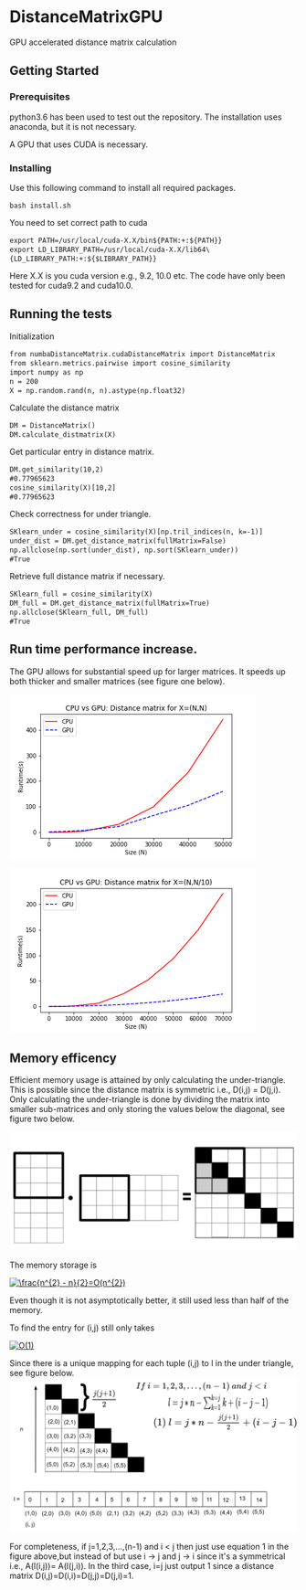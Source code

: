 # DistanceMatrixGPU
GPU accelerated distance matrix calculation

## Getting Started

### Prerequisites

python3.6 has been used to test out the repository. The installation uses anaconda, but it is not necessary.

A GPU that uses CUDA is necessary.


### Installing

Use this following command to install all required packages.

```
bash install.sh
```

You need to set correct path to cuda

```
export PATH=/usr/local/cuda-X.X/bin${PATH:+:${PATH}}
export LD_LIBRARY_PATH=/usr/local/cuda-X.X/lib64\{LD_LIBRARY_PATH:+:${$LIBRARY_PATH}}
```

Here X.X is you cuda version e.g., 9.2, 10.0 etc. The code have only been tested for cuda9.2 and cuda10.0. 


## Running the tests

Initialization
```
from numbaDistanceMatrix.cudaDistanceMatrix import DistanceMatrix
from sklearn.metrics.pairwise import cosine_similarity
import numpy as np
n = 200
X = np.random.rand(n, n).astype(np.float32)
```
Calculate the distance matrix

```
DM = DistanceMatrix()
DM.calculate_distmatrix(X)
```

Get particular entry in distance matrix.

```
DM.get_similarity(10,2)
#0.77965623
cosine_similarity(X)[10,2]
#0.77965623
```

Check correctness for under triangle.
```
SKlearn_under = cosine_similarity(X)[np.tril_indices(n, k=-1)]
under_dist = DM.get_distance_matrix(fullMatrix=False)
np.allclose(np.sort(under_dist), np.sort(SKlearn_under))
#True
```
Retrieve full distance matrix if necessary.
```
SKlearn_full = cosine_similarity(X)
DM_full = DM.get_distance_matrix(fullMatrix=True)
np.allclose(SKlearn_full, DM_full)
#True
```



## Run time performance increase.

The GPU allows for substantial speed up for larger matrices. It speeds up both thicker and smaller matrices (see figure one below).


![alt text](/images/GPUNN.png)

![alt text](/images/GPUNN10.png)


## Memory efficency

Efficient memory usage is attained by only calculating the under-triangle. This is possible since the distance matrix is symmetric i.e., D(i,j) = D(j,i). Only calculating the under-triangle is done by dividing the matrix into smaller sub-matrices and only storing the values below the diagonal, see figure two below. 


![alt text](/images/subDot.png)

The memory storage is

<a href="https://www.codecogs.com/eqnedit.php?latex=\frac{n^{2}&space;-&space;n}{2}=O(n^{2})" target="_blank"><img src="https://latex.codecogs.com/gif.latex?\frac{n^{2}&space;-&space;n}{2}=O(n^{2})" title="\frac{n^{2} - n}{2}=O(n^{2})" /></a>

Even though it is not asymptotically better, it still used less than half of the memory.

To find the entry for (i,j) still only takes

<a href="https://www.codecogs.com/eqnedit.php?latex=O(1)" target="_blank"><img src="https://latex.codecogs.com/gif.latex?O(1)" title="O(1)" /></a>

Since there is a unique mapping for each tuple (i,j) to l in the under triangle, see figure below.
![alt text](/images/mapping.png)

For completeness, if j=1,2,3,...,(n-1) and i < j then just use equation 1 in the figure above,but instead of but use i -> j and j -> i since it's a symmetrical i.e., A(l(i,j))= A(l(j,i)).
In the third case, i=j just output 1 since a distance matrix D(i,j)=D(i,i)=D(j,j)=D(j,i)=1.



